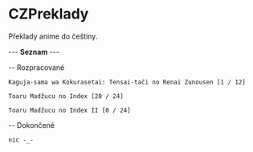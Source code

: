 # CZPreklady

Překlady anime do češtiny.

--- **Seznam** ---

-- Rozpracované

	Kaguja-sama wa Kokurasetai: Tensai-tači no Renai Zunousen [1 / 12]

	Toaru Madžucu no Index [20 / 24]
	
	Toaru Madžucu no Index II [0 / 24]

-- Dokončené

	nic -_-
